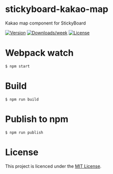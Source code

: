 # stickyboard-kakao-map
Kakao map component for StickyBoard

[![Version](https://img.shields.io/npm/v/@stickyboard/kakao-map.svg)](https://npmjs.org/package/@stickyboard/kakao-map)
[![Downloads/week](https://img.shields.io/npm/dw/@stickyboard/kakao-map.svg)](https://npmjs.org/package/@stickyboard/kakao-map)
[![License](https://img.shields.io/npm/l/@stickyboard/kakao-map.svg)](https://github.com/soaple/@stickyboard/kakao-map/blob/master/package.json)

# Webpack watch
```bsh
$ npm start
```

# Build
```bsh
$ npm run build
```

# Publish to npm
```bsh
$ npm run publish
```

# License
This project is licenced under the [MIT License](http://opensource.org/licenses/mit-license.html).
